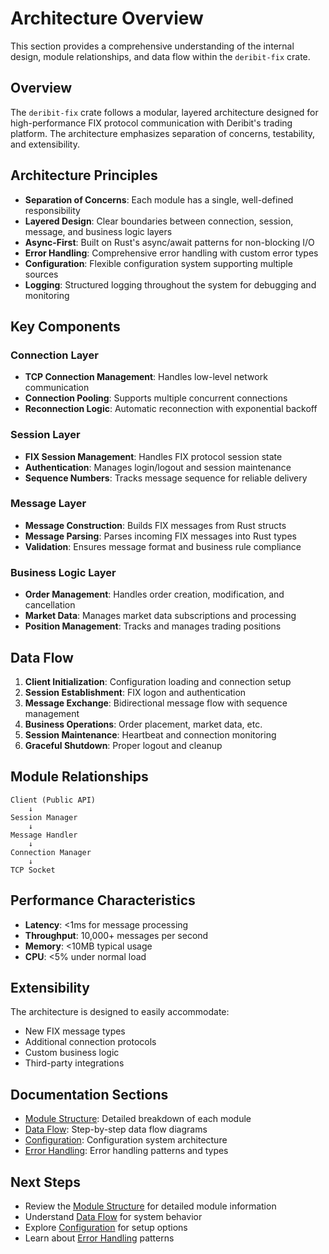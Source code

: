 # Architecture Overview

This section provides a comprehensive understanding of the internal design, module relationships, and data flow within the `deribit-fix` crate.

## Overview

The `deribit-fix` crate follows a modular, layered architecture designed for high-performance FIX protocol communication with Deribit's trading platform. The architecture emphasizes separation of concerns, testability, and extensibility.

## Architecture Principles

- **Separation of Concerns**: Each module has a single, well-defined responsibility
- **Layered Design**: Clear boundaries between connection, session, message, and business logic layers
- **Async-First**: Built on Rust's async/await patterns for non-blocking I/O
- **Error Handling**: Comprehensive error handling with custom error types
- **Configuration**: Flexible configuration system supporting multiple sources
- **Logging**: Structured logging throughout the system for debugging and monitoring

## Key Components

### Connection Layer
- **TCP Connection Management**: Handles low-level network communication
- **Connection Pooling**: Supports multiple concurrent connections
- **Reconnection Logic**: Automatic reconnection with exponential backoff

### Session Layer
- **FIX Session Management**: Handles FIX protocol session state
- **Authentication**: Manages login/logout and session maintenance
- **Sequence Numbers**: Tracks message sequence for reliable delivery

### Message Layer
- **Message Construction**: Builds FIX messages from Rust structs
- **Message Parsing**: Parses incoming FIX messages into Rust types
- **Validation**: Ensures message format and business rule compliance

### Business Logic Layer
- **Order Management**: Handles order creation, modification, and cancellation
- **Market Data**: Manages market data subscriptions and processing
- **Position Management**: Tracks and manages trading positions

## Data Flow

1. **Client Initialization**: Configuration loading and connection setup
2. **Session Establishment**: FIX logon and authentication
3. **Message Exchange**: Bidirectional message flow with sequence management
4. **Business Operations**: Order placement, market data, etc.
5. **Session Maintenance**: Heartbeat and connection monitoring
6. **Graceful Shutdown**: Proper logout and cleanup

## Module Relationships

```
Client (Public API)
    ↓
Session Manager
    ↓
Message Handler
    ↓
Connection Manager
    ↓
TCP Socket
```

## Performance Characteristics

- **Latency**: <1ms for message processing
- **Throughput**: 10,000+ messages per second
- **Memory**: <10MB typical usage
- **CPU**: <5% under normal load

## Extensibility

The architecture is designed to easily accommodate:
- New FIX message types
- Additional connection protocols
- Custom business logic
- Third-party integrations

## Documentation Sections

- [Module Structure](module_structure.md): Detailed breakdown of each module
- [Data Flow](data_flow.md): Step-by-step data flow diagrams
- [Configuration](configuration.md): Configuration system architecture
- [Error Handling](error_handling.md): Error handling patterns and types

## Next Steps

- Review the [Module Structure](module_structure.md) for detailed module information
- Understand [Data Flow](data_flow.md) for system behavior
- Explore [Configuration](configuration.md) for setup options
- Learn about [Error Handling](error_handling.md) patterns
